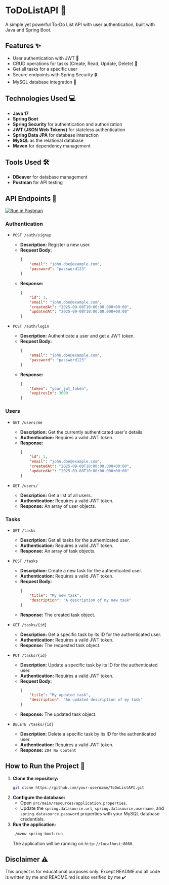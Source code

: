 # ToDoListAPI 📝

A simple yet powerful To-Do List API with user authentication, built with Java and Spring Boot.

## Features ✨

*   User authentication with JWT 🔐
*   CRUD operations for tasks (Create, Read, Update, Delete) 📝
*   Get all tasks for a specific user
*   Secure endpoints with Spring Security 🔒
*   MySQL database integration 💾

## Technologies Used 💻

*   **Java 17**
*   **Spring Boot**
*   **Spring Security** for authentication and authorization
*   **JWT (JSON Web Tokens)** for stateless authentication
*   **Spring Data JPA** for database interaction
*   **MySQL** as the relational database
*   **Maven** for dependency management

## Tools Used 🛠️

*   **DBeaver** for database management
*   **Postman** for API testing

## API Endpoints 🚀

[![Run in Postman](https://run.pstmn.io/button.svg)](https://app.getpostman.com/run-collection/31503789-c5e0b499-93ce-43d1-9594-3f6f799a399b?action=collection%2Ffork&source=rip_markdown&collection-url=entityId%3D31503789-c5e0b499-93ce-43d1-9594-3f6f799a399b%26entityType%3Dcollection%26workspaceId%3D91a58233-33i9-492f-b284-a52b5e3a3a3b)

### Authentication

*   `POST /auth/signup`

    *   **Description:** Register a new user.
    *   **Request Body:**
        ```json
        {
            "email": "john.doe@example.com",
            "password": "password123"
        }
        ```
    *   **Response:**
        ```json
        {
            "id": 1,
            "email": "john.doe@example.com",
            "createdAt": "2025-09-08T10:00:00.000+00:00",
            "updatedAt": "2025-09-08T10:00:00.000+00:00"
        }
        ```

*   `POST /auth/login`

    *   **Description:** Authenticate a user and get a JWT token.
    *   **Request Body:**
        ```json
        {
            "email": "john.doe@example.com",
            "password": "password123"
        }
        ```
    *   **Response:**
        ```json
        {
            "token": "your_jwt_token",
            "expiresIn": 3600
        }
        ```

### Users

*   `GET /users/me`

    *   **Description:** Get the currently authenticated user's details.
    *   **Authentication:** Requires a valid JWT token.
    *   **Response:**
        ```json
        {
            "id": 1,
            "email": "john.doe@example.com",
            "createdAt": "2025-09-08T10:00:00.000+00:00",
            "updatedAt": "2025-09-08T10:00:00.000+00:00"
        }
        ```

*   `GET /users/`

    *   **Description:** Get a list of all users.
    *   **Authentication:** Requires a valid JWT token.
    *   **Response:** An array of user objects.

### Tasks

*   `GET /tasks`

    *   **Description:** Get all tasks for the authenticated user.
    *   **Authentication:** Requires a valid JWT token.
    *   **Response:** An array of task objects.

*   `POST /tasks`

    *   **Description:** Create a new task for the authenticated user.
    *   **Authentication:** Requires a valid JWT token.
    *   **Request Body:**
        ```json
        {
            "title": "My new task",
            "description": "A description of my new task"
        }
        ```
    *   **Response:** The created task object.

*   `GET /tasks/{id}`

    *   **Description:** Get a specific task by its ID for the authenticated user.
    *   **Authentication:** Requires a valid JWT token.
    *   **Response:** The requested task object.

*   `PUT /tasks/{id}`

    *   **Description:** Update a specific task by its ID for the authenticated user.
    *   **Authentication:** Requires a valid JWT token.
    *   **Request Body:**
        ```json
        {
            "title": "My updated task",
            "description": "An updated description of my task"
        }
        ```
    *   **Response:** The updated task object.

*   `DELETE /tasks/{id}`

    *   **Description:** Delete a specific task by its ID for the authenticated user.
    *   **Authentication:** Requires a valid JWT token.
    *   **Response:** `204 No Content`

## How to Run the Project 🚀

1.  **Clone the repository:**
    ```bash
    git clone https://github.com/your-username/ToDoListAPI.git
    ```
2.  **Configure the database:**
    *   Open `src/main/resources/application.properties`.
    *   Update the `spring.datasource.url`, `spring.datasource.username`, and `spring.datasource.password` properties with your MySQL database credentials.
3.  **Run the application:**
    ```bash
    ./mvnw spring-boot:run
    ```
    The application will be running on `http://localhost:8080`.

## Disclaimer ⚠️

This project is for educational purposes only. Except README.md all code is written by me and README.md is also verified by me ✔️
